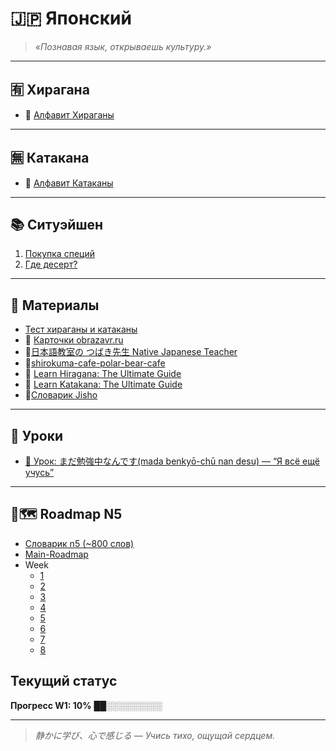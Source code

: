 # 🇯🇵 Японский

> _«Познавая язык, открываешь культуру.»_  

---

## 🈶 Хирагана  
- 🌸 [Алфавит Хираганы](https://github.com/Makashima-desu-ka/japan_day_everyday/blob/main/hiragana.md)  

---

## 🈚 Катакана   
- 🎌 [Алфавит Катаканы](https://github.com/Makashima-desu-ka/japan_day_everyday/blob/main/katakana.md)  

---

## 📚 Ситуэйшен  

1. [Покупка специй](https://github.com/Makashima-desu-ka/japan_day_everyday/blob/main/situation_spices.md)
2. [Где десерт?](https://github.com/Makashima-desu-ka/japan_day_everyday/blob/main/Restaurant_desert.md)

---

## 🎴 Материалы  
- [Тест хираганы и катаканы](https://kana.pro/)
- 📖 [Карточки obrazavr.ru](https://obrazavr.ru/uchenik/maximpiryutkogmail-com/?t=cards)
- 🎥[日本語教室の つばき先生 Native Japanese Teacher](https://www.youtube.com/@tsubakiclass/videos)
- 🎥[shirokuma-cafe-polar-bear-cafe](https://anisub.tv/anime/shirokuma-cafe-polar-bear-cafe)
- 📖 [Learn Hiragana: The Ultimate Guide](https://www.tofugu.com/japanese/learn-hiragana/)
- 📖 [Learn Katakana: The Ultimate Guide](https://www.tofugu.com/japanese/learn-katakana/)
- 📖[Словарик Jisho](https://jisho.org/)

---

## 🎒 Уроки 
- [🏮 Урок: まだ勉強中なんです(mada benkyō-chū nan desu) — “Я всё ещё учусь”](https://github.com/Makashima-desu-ka/japan_day_everyday/blob/main/lession_benkyō-chū.md)

---

## 📍🗺️ Roadmap N5 
- [Словарик n5 (~800 слов)](https://github.com/Makashima-desu-ka/japan_day_everyday/blob/main/JLPT_N5_VOCABULARY.md)
- [Main-Roadmap](https://github.com/Makashima-desu-ka/japan_day_everyday/blob/main/JLPT_N5_ROADMAP.md)
- Week
  - [1](https://github.com/Makashima-desu-ka/japan_day_everyday/blob/main/Week_1_N5.md)
  - [2](https://github.com/Makashima-desu-ka/japan_day_everyday/blob/main/Week_2_N5.md)
  - [3](https://github.com/Makashima-desu-ka/japan_day_everyday/blob/main/Week_3_N5.md)
  - [4](https://github.com/Makashima-desu-ka/japan_day_everyday/blob/main/Week_4_N5.md)
  - [5](https://github.com/Makashima-desu-ka/japan_day_everyday/blob/main/Week_5_N5.md)
  - [6](https://github.com/Makashima-desu-ka/japan_day_everyday/blob/main/Week_6_N5.md)
  - [7](https://github.com/Makashima-desu-ka/japan_day_everyday/blob/main/Week_7_N5.md)
  - [8](https://github.com/Makashima-desu-ka/japan_day_everyday/blob/main/Week_8_N5.md)
    
## Текущий статус
**Прогресс W1: 10%**
██░░░░░░░░░

---


> _静かに学び、心で感じる — Учись тихо, ощущай сердцем._
